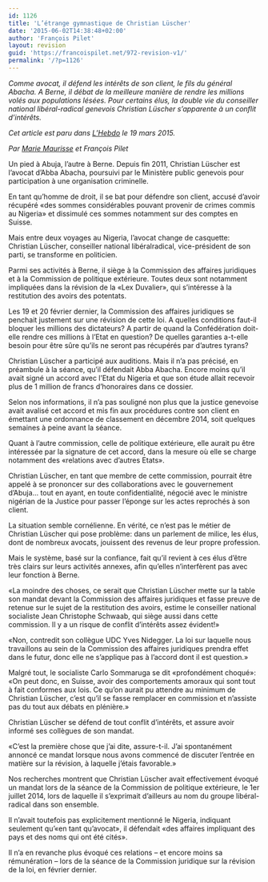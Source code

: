 ```yaml
---
id: 1126
title: 'L’étrange gymnastique de Christian Lüscher'
date: '2015-06-02T14:38:48+02:00'
author: 'François Pilet'
layout: revision
guid: 'https://francoispilet.net/972-revision-v1/'
permalink: '/?p=1126'
---
```


*Comme avocat, il défend les intérêts de son client, le fils du général Abacha. A Berne, il débat de la meilleure manière de rendre les millions volés aux populations lésées. Pour certains élus, la double vie du conseiller national libéral-radical genevois Christian Lüscher s’apparente à un conflit d’intérêts.*

*Cet article est paru dans [L’Hebdo](http://www.hebdo.ch/les-blogs/la-r%C3%A9daction-en-ligne/la-justice-genevoise-cl%C3%B4t-l%E2%80%99affaire-abacha-en-catimini) le 19 mars 2015.*

*Par [Marie Maurisse](http://mariemaurisse.net/) et François Pilet*

Un pied à Abuja, l’autre à Berne. Depuis fin 2011, Christian Lüscher est l’avocat d’Abba Abacha, poursuivi par le Ministère public genevois pour participation à une organisation criminelle.

En tant qu’homme de droit, il se bat pour défendre son client, accusé d’avoir récupéré «des sommes considérables pouvant provenir de crimes commis au Nigeria» et dissimulé ces sommes notamment sur des comptes en Suisse.

Mais entre deux voyages au Nigeria, l’avocat change de casquette: Christian Lüscher, conseiller national libéralradical, vice-président de son parti, se transforme en politicien.

Parmi ses activités à Berne, il siège à la Commission des affaires juridiques et à la Commission de politique extérieure. Toutes deux sont notamment impliquées dans la révision de la «Lex Duvalier», qui s’intéresse à la restitution des avoirs des potentats.

Les 19 et 20 février dernier, la Commission des affaires juridiques se penchait justement sur une révision de cette loi. A quelles conditions faut-il bloquer les millions des dictateurs? A partir de quand la Confédération doit-elle rendre ces millions à l’Etat en question? De quelles garanties a-t-elle besoin pour être sûre qu’ils ne seront pas récupérés par d’autres tyrans?

Christian Lüscher a participé aux auditions. Mais il n’a pas précisé, en préambule à la séance, qu’il défendait Abba Abacha. Encore moins qu’il avait signé un accord avec l’Etat du Nigeria et que son étude allait recevoir plus de 1 million de francs d’honoraires dans ce dossier.

Selon nos informations, il n’a pas souligné non plus que la justice genevoise avait avalisé cet accord et mis fin aux procédures contre son client en émettant une ordonnance de classement en décembre 2014, soit quelques semaines à peine avant la séance.

Quant à l’autre commission, celle de politique extérieure, elle aurait pu être intéressée par la signature de cet accord, dans la mesure où elle se charge notamment des «relations avec d’autres Etats».

Christian Lüscher, en tant que membre de cette commission, pourrait être appelé à se prononcer sur des collaborations avec le gouvernement d’Abuja… tout en ayant, en toute confidentialité, négocié avec le ministre nigérian de la Justice pour passer l’éponge sur les actes reprochés à son client.

La situation semble cornélienne. En vérité, ce n’est pas le métier de Christian Lüscher qui pose problème: dans un parlement de milice, les élus, dont de nombreux avocats, jouissent des revenus de leur propre profession.

Mais le système, basé sur la confiance, fait qu’il revient à ces élus d’être très clairs sur leurs activités annexes, afin qu’elles n’interfèrent pas avec leur fonction à Berne.

«La moindre des choses, ce serait que Christian Lüscher mette sur la table son mandat devant la Commission des affaires juridiques et fasse preuve de retenue sur le sujet de la restitution des avoirs, estime le conseiller national socialiste Jean Christophe Schwaab, qui siège aussi dans cette commission. Il y a un risque de conflit d’intérêts assez évident!»

«Non, contredit son collègue UDC Yves Nidegger. La loi sur laquelle nous travaillons au sein de la Commission des affaires juridiques prendra effet dans le futur, donc elle ne s’applique pas à l’accord dont il est question.»

Malgré tout, le socialiste Carlo Sommaruga se dit «profondément choqué»: «On peut donc, en Suisse, avoir des comportements amoraux qui sont tout à fait conformes aux lois. Ce qu’on aurait pu attendre au minimum de Christian Lüscher, c’est qu’il se fasse remplacer en commission et n’assiste pas du tout aux débats en plénière.»

Christian Lüscher se défend de tout conflit d’intérêts, et assure avoir informé ses collègues de son mandat.

«C’est la première chose que j’ai dite, assure-t-il. J’ai spontanément annoncé ce mandat lorsque nous avons commencé de discuter l’entrée en matière sur la révision, à laquelle j’étais favorable.»

Nos recherches montrent que Christian Lüscher avait effectivement évoqué un mandat lors de la séance de la Commission de politique extérieure, le 1er juillet 2014, lors de laquelle il s’exprimait d’ailleurs au nom du groupe libéral-radical dans son ensemble.

Il n’avait toutefois pas explicitement mentionné le Nigeria, indiquant seulement qu’«en tant qu’avocat», il défendait «des affaires impliquant des pays et des noms qui ont été cités».

Il n’a en revanche plus évoqué ces relations – et encore moins sa rémunération – lors de la séance de la Commission juridique sur la révision de la loi, en février dernier.